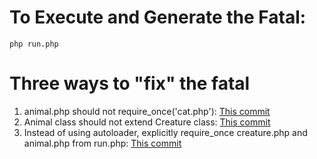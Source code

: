# To Execute and Generate the Fatal:

```
php run.php
```

# Three ways to "fix" the fatal
1. animal.php should not require_once('cat.php'): [This commit](https://github.com/richardpon/php_autoloading_experiments/commit/9b1c11819d8b65ecfc81a787067b51ab6258e4ce)
1. Animal class should not extend Creature class: [This commit](https://github.com/richardpon/php_autoloading_experiments/commit/c5fd03a9408bf267388dbbb8ba14adb7e59d38cc)
1. Instead of using autoloader, explicitly require_once creature.php and animal.php from run.php: [This commit](https://github.com/richardpon/php_autoloading_experiments/commit/fcd7b50630fc353700988723631ceed8f8433d86)

